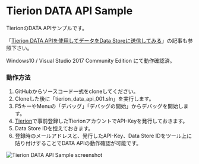 # Tierion DATA API Sample
TierionのDATA APIサンプルです。

「[Tierion DATA APIを使用してデータをData Storeに送信してみる](https://mining.watch/2018/01/15/tierion-data-api/)」の記事も参照下さい。

Windows10 / Visual Studio 2017 Community Edition にて動作確認済。

### 動作方法  
1. GitHubからソースコード一式をcloneしてください。 
2. Cloneした後に「tierion_data_api_001.sln」を実行します。
3. F5キーやMenuの「デバッグ」「デバッグの開始」からデバッグを開始します。
4. [Tierion](https://tierion.com/)で事前登録したTierionアカウントでAPI-Keyを発行しておきます。
5. Data Store IDを控えておきます。
6. 登録時のメールアドレスと、発行したAPI-Key、Data Store IDをツール上に貼り付けすることでDATA APIの動作確認が可能です。

![Tierion DATA API Sample screenshot](https://mining.watch/wp/wp-content/uploads/2018/01/tierion_data_api-1.png)
